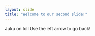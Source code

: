 ```yaml
---
layout: slide
title: "Welcome to our second slide!"
---
```

Juku on loll
Use the left arrow to go back!
